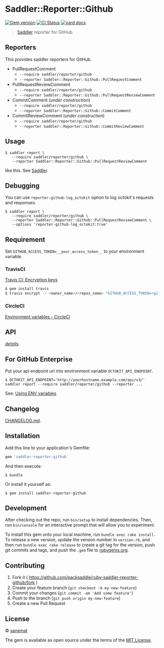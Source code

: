 # Saddler::Reporter::Github

[![Gem version][gem-image]][gem-url] [![CI Status][ci-image]][ci-url] [![yard docs][docs-image]][docs-url]

> [Saddler](https://github.com/packsaddle/ruby-saddler) reporter for GitHub.


## Reporters

This provides saddler reporters for GitHub.

* PullRequestComment
    * `--require saddler/reporter/github`
    * `--reporter Saddler::Reporter::Github::PullRequestComment`
* PullRequestReviewComment
    * `--require saddler/reporter/github`
    * `--reporter Saddler::Reporter::Github::PullRequestReviewComment`
* CommitComment (_under construction_)
    * `--require saddler/reporter/github`
    * `--reporter Saddler::Reporter::Github::CommitComment`
* CommitReviewComment (_under construction_)
    * `--require saddler/reporter/github`
    * `--reporter Saddler::Reporter::Github::CommitReviewComment`


## Usage

```
$ saddler report \
   --require saddler/reporter/github \
   --reporter Saddler::Reporter::Github::PullRequestReviewComment
```

like this. See [Saddler](https://github.com/packsaddle/ruby-saddler).

## Debugging

You can use `reporter-github-log_octokit` option to log octokit's requests and responses.

```
$ saddler report \
   --require saddler/reporter/github \
   --reporter Saddler::Reporter::Github::PullRequestReviewComment \
   --options 'reporter-github-log_octokit:true'
```

## Requirement

Set `GITHUB_ACCESS_TOKEN=__your_access_token__` to your environment variable.


### TravisCI

[Travis CI: Encryption keys](http://docs.travis-ci.com/user/encryption-keys/)

```bash
$ gem install travis
$ travis encrypt -r <owner_name>/<repos_name> "GITHUB_ACCESS_TOKEN=<github_token>"
```


### CircleCI

[Environment variables - CircleCI](https://circleci.com/docs/environment-variables)


## API

*[details][docs-url]*.


## For GitHub Enterprise

Put your api endpoint url into environment variable `OCTOKIT_API_ENDPOINT`.

```
$ OCTOKIT_API_ENDPOINT='http://yourhostname.example.com/api/v3/' saddler report --require saddler/reporter/github --reporter ...
```

See: [Using ENV variables](https://github.com/octokit/octokit.rb#using-env-variables)


## Changelog

[CHANGELOG.md](./CHANGELOG.md).


## Installation

Add this line to your application's Gemfile:

```ruby
gem 'saddler-reporter-github'
```

And then execute:

    $ bundle

Or install it yourself as:

    $ gem install saddler-reporter-github


## Development

After checking out the repo, run `bin/setup` to install dependencies. Then, run `bin/console` for an interactive prompt that will allow you to experiment.

To install this gem onto your local machine, run `bundle exec rake install`. To release a new version, update the version number in `version.rb`, and then run `bundle exec rake release` to create a git tag for the version, push git commits and tags, and push the `.gem` file to [rubygems.org](https://rubygems.org).


## Contributing

1. Fork it ( https://github.com/packsaddle/ruby-saddler-reporter-github/fork )
2. Create your feature branch (`git checkout -b my-new-feature`)
3. Commit your changes (`git commit -am 'Add some feature'`)
4. Push to the branch (`git push origin my-new-feature`)
5. Create a new Pull Request


## License

© [sanemat](http://sane.jp)

The gem is available as open source under the terms of the [MIT License](http://opensource.org/licenses/MIT).

[ci-url]: https://circleci.com/gh/packsaddle/ruby-saddler-reporter-github
[ci-image]: https://img.shields.io/circleci/build/github/packsaddle/ruby-saddler-reporter-github?style=flat-square
[gem-url]: https://rubygems.org/gems/saddler-reporter-github
[gem-image]: http://img.shields.io/gem/v/saddler-reporter-github.svg?style=flat-square
[docs-url]: http://www.rubydoc.info/gems/saddler-reporter-github
[docs-image]: https://img.shields.io/badge/yard-docs-blue.svg?style=flat-square
